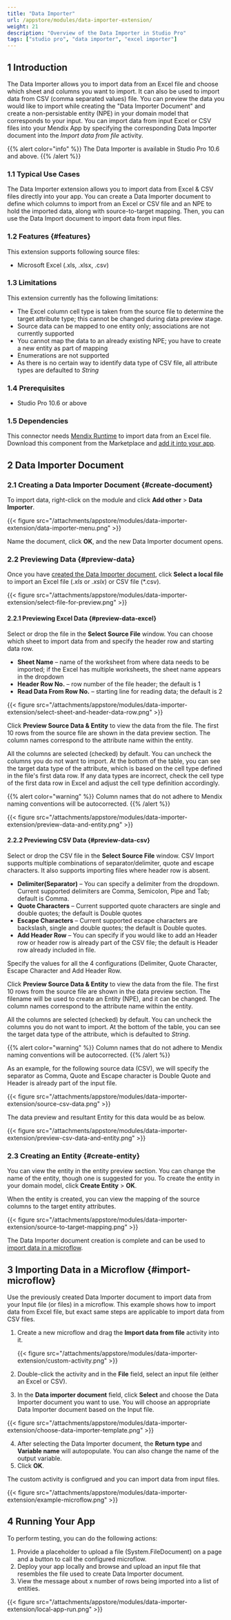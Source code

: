 ```yaml
---
title: "Data Importer"
url: /appstore/modules/data-importer-extension/
weight: 21
description: "Overview of the Data Importer in Studio Pro"
tags: ["studio pro", "data importer", "excel importer"]
---
```


## 1 Introduction

The Data Importer allows you to import data from an Excel file and choose which sheet and columns you want to import. It can also be used to import data from CSV (comma separated values) file. You can preview the data you would like to import while creating the "Data Importer Document" and create a non-persistable entity (NPE) in your domain model that corresponds to your input. You can import data from input Excel or CSV files into your Mendix App by specifying the corresponding Data Importer document into the *Import data from file* activity.

{{% alert color="info" %}}
The Data Importer is available in Studio Pro 10.6 and above.
{{% /alert %}}

### 1.1 Typical Use Cases

The Data Importer extension allows you to import data from Excel & CSV files directly into your app. You can create a Data Importer document to define which columns to import from an Excel or CSV file and an NPE to hold the imported data, along with source-to-target mapping. Then, you can use the Data Import document to import data from input files.

### 1.2 Features {#features}

This extension supports following source files:

* Microsoft Excel (.xls, .xlsx, .csv)

### 1.3 Limitations

This extension currently has the following limitations:

* The Excel column cell type is taken from the source file to determine the target attribute type; this cannot be changed during data preview stage.
* Source data can be mapped to one entity only; associations are not currently supported 
* You cannot map the data to an already existing NPE; you have to create a new entity as part of mapping
* Enumerations are not supported
* As there is no certain way to identify data type of CSV file, all attribute types are defaulted to *String* 

### 1.4 Prerequisites

* Studio Pro 10.6 or above

### 1.5  Dependencies

This connector needs [Mendix Runtime](https://marketplace.mendix.com/link/component/219833) to import data from an Excel file. Download this component from the Marketplace and [add it into your app](/appstore/overview/use-content/).

## 2 Data Importer Document

### 2.1 Creating a Data Importer Document {#create-document}

To import data, right-click on the module and click **Add other** > **Data Importer**.

{{< figure src="/attachments/appstore/modules/data-importer-extension/data-importer-menu.png" >}}

Name the document, click **OK**, and the new Data Importer document opens. 

### 2.2 Previewing Data {#preview-data}

Once you have [created the Data Importer document](#create-document), click **Select a local file** to import an Excel file (*.xls* or *.xslx*) or CSV file (*.csv).

{{< figure src="/attachments/appstore/modules/data-importer-extension/select-file-for-preview.png" >}}

#### 2.2.1 Previewing Excel Data {#preview-data-excel}

Select or drop the file in the **Select Source File** window. You can choose which sheet to import data from and specify the header row and starting data row.

* **Sheet Name** – name of the worksheet from where data needs to be imported; if the Excel has multiple worksheets, the sheet name appears in the dropdown
* **Header Row No.** – row number of the file header; the default is 1
* **Read Data From Row No.** – starting line for reading data; the default is 2

{{< figure src="/attachments/appstore/modules/data-importer-extension/select-sheet-and-header-data-row.png" >}}

Click **Preview Source Data & Entity** to view the data from the file. The first 10 rows from the source file are shown in the data preview section. The column names correspond to the attribute name within the entity.

All the columns are selected (checked) by default. You can uncheck the columns you do not want to import. At the bottom of the table, you can see the target data type of the attribute, which is based on the cell type defined in the file's first data row. If any data types are incorrect, check the cell type of the first data row in Excel and adjust the cell type definition accordingly.

{{% alert color="warning" %}} Column names that do not adhere to Mendix naming conventions will be autocorrected. {{% /alert %}}

{{< figure src="/attachments/appstore/modules/data-importer-extension/preview-data-and-entity.png" >}}

#### 2.2.2 Previewing CSV Data {#preview-data-csv}

Select or drop the CSV file in the **Select Source File** window. CSV Import supports multiple combinations of separator/delimiter, quote and escape characters. It also supports importing files where header row is absent.

* **Delimiter(Separator)** – You can specify a delimiter from the dropdown. Current supported delimiters are Comma, Semicolon, Pipe and Tab; default is Comma.
* **Quote Characters** – Current supported quote characters are single and double quotes; the default is Double quotes
* **Escape Characters** – Current supported escape characters are backslash, single and double quotes; the default is Double quotes.
* **Add Header Row** – You can specify if you would like to add an Header row or header row is already part of the CSV file; the default is Header row already included in file.

Specify the values for all the 4 configurations (Delimiter, Quote Character, Escape Character and Add Header Row.

Click **Preview Source Data & Entity** to view the data from the file. The first 10 rows from the source file are shown in the data preview section. The filename will be used to create an Entity (NPE), and it can be changed. The column names correspond to the attribute name within the entity.

All the columns are selected (checked) by default. You can uncheck the columns you do not want to import. At the bottom of the table, you can see the target data type of the attribute, which is defaulted to *String*.

{{% alert color="warning" %}} Column names that do not adhere to Mendix naming conventions will be autocorrected. {{% /alert %}}

As an example, for the following source data (CSV), we will specify the separator as Comma, Quote and Escape character is Double Quote and Header is already part of the input file.

{{< figure src="/attachments/appstore/modules/data-importer-extension/source-csv-data.png" >}}

The data preview and resultant Entity for this data would be as below.

{{< figure src="/attachments/appstore/modules/data-importer-extension/preview-csv-data-and-entity.png" >}}

### 2.3 Creating an Entity {#create-entity}

You can view the entity in the entity preview section. You can change the name of the entity, though one is suggested for you. To create the entity in your domain model, click **Create Entity** > **OK**.

When the entity is created, you can view the mapping of the source columns to the target entity attributes. 

{{< figure src="/attachments/appstore/modules/data-importer-extension/source-to-target-mapping.png" >}}

The Data Importer document creation is complete and can be used to [import data in a microflow](#import-microflow).

## 3 Importing Data in a Microflow {#import-microflow}

Use the previously created Data Importer document to import data from your Input file (or files) in a microflow. This example shows how to import data from Excel file, but exact same steps are applicable to import data from CSV files.

1. Create a new microflow and drag the **Import data from file** activity into it.

   {{< figure src="/attachments/appstore/modules/data-importer-extension/custom-activity.png" >}}

2. Double-click the activity and in the **File** field, select an input file (either an Excel or CSV).
3. In the **Data importer document** field, click **Select** and choose the Data Importer document you want to use. You will choose an appropriate Data Importer document based on the Input file.

  {{< figure src="/attachments/appstore/modules/data-importer-extension/choose-data-importer-template.png" >}}

4. After selecting the Data Importer document, the **Return type** and **Variable name** will autopopulate. You can also change the name of the output variable.
5. Click **OK**.

The custom activity is configrued and you can import data from input files.

{{< figure src="/attachments/appstore/modules/data-importer-extension/example-microflow.png" >}}

## 4 Running Your App

To perform testing, you can do the following actions:

1. Provide a placeholder to upload a file (System.FileDocument) on a page and a button to call the configured microflow. 
2. Deploy your app locally and browse and upload an input file that resembles the file used to create Data Importer document.
3. View the message about x number of rows being imported into a list of entities. 

{{< figure src="/attachments/appstore/modules/data-importer-extension/local-app-run.png" >}}
